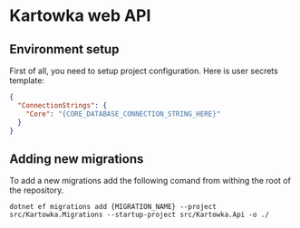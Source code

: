 ﻿# Kartowka web API

## Environment setup

First of all, you need to setup project configuration.
Here is user secrets template:
```json
{
  "ConnectionStrings": {
    "Core": "{CORE_DATABASE_CONNECTION_STRING_HERE}"
  }
}
```

## Adding new migrations

To add a new migrations add the following comand from withing the root of the repository.
```shell
dotnet ef migrations add {MIGRATION_NAME} --project src/Kartowka.Migrations --startup-project src/Kartowka.Api -o ./
```
